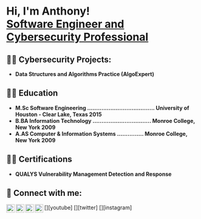 <h1>Hi, I'm Anthony! <br/><a href="https://github.com/anthonyokeke1">Software Engineer and Cybersecurity Professional </a></h1>

<h2>👨‍💻 Cybersecurity Projects:</h2>

- <b>Data Structures and Algorithms Practice (AlgoExpert)</b>

<h2>👨‍💻 Education </h2> 

- <b>M.Sc Software Engineering ......................................      University of Houston - Clear Lake, Texas 2015    </b>
- <b>B.BA Information Technology    ................................. Monroe College, New York 2009  </b>
- <b>A.AS Computer & Information Systems    ............... Monroe College, New York 2009  </b>

<h2>👨‍💻 Certifications </h2>

- <b> QUALYS Vulnerability Management Detection  and Response  </b>


<h2> 🤳 Connect with me:</h2>

[<img align="left" alt="JoshMadakor | YouTube" width="22px" src="https://cdn.jsdelivr.net/npm/simple-icons@v3/icons/youtube.svg" />][youtube]
[<img align="left" alt="JoshMadakor | Twitter" width="22px" src="https://cdn.jsdelivr.net/npm/simple-icons@v3/icons/twitter.svg" />][twitter]
[<img align="left" alt="JoshMadakor | LinkedIn" width="22px" src="https://cdn.jsdelivr.net/npm/simple-icons@v3/icons/linkedin.svg" />][linkedin]
[<img align="left" alt="JoshMadakor | Instagram" width="22px" src="https://cdn.jsdelivr.net/npm/simple-icons@v3/icons/instagram.svg" />][instagram]

[linkedin]: https://www.linkedin.com/in/anthonyokeke1



<!--
**joshmadakor1/joshmadakor1** is a ✨ _special_ ✨ repository because its `README.md` (this file) appears on your GitHub profile.

Here are some ideas to get you started:

- 🔭 I’m currently working on ...
- 🌱 I’m currently learning ...
- 👯 I’m looking to collaborate on ...
- 🤔 I’m looking for help with ...
- 💬 Ask me about ...
- 📫 How to reach me: ...
- 😄 Pronouns: ...
- ⚡ Fun fact: ...
-->
